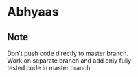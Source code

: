 Abhyaas
=======


Note
----

Don't push code directly to master branch.  
Work on separate branch and add only fully  
tested code in master branch.